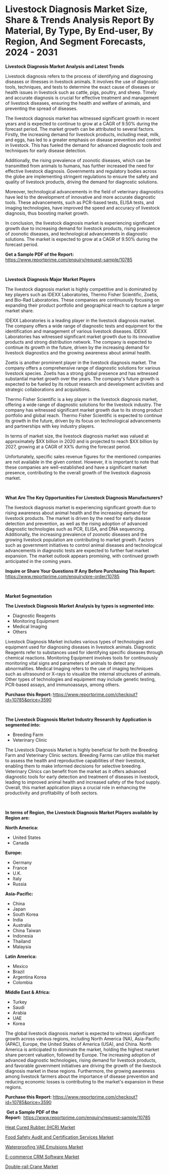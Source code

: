 <p><h1>Livestock Diagnosis Market Size, Share & Trends Analysis Report By Material, By Type, By End-user, By Region, And Segment Forecasts, 2024 - 2031</h1></p><p><strong>Livestock Diagnosis Market Analysis and Latest Trends</strong></p>
<p><p>Livestock diagnosis refers to the process of identifying and diagnosing diseases or illnesses in livestock animals. It involves the use of diagnostic tools, techniques, and tests to determine the exact cause of diseases or health issues in livestock such as cattle, pigs, poultry, and sheep. Timely and accurate diagnosis is crucial for effective treatment and management of livestock diseases, ensuring the health and welfare of animals, and preventing the spread of diseases.</p><p>The livestock diagnosis market has witnessed significant growth in recent years and is expected to continue to grow at a CAGR of 9.50% during the forecast period. The market growth can be attributed to several factors. Firstly, the increasing demand for livestock products, including meat, milk, and eggs, has led to a greater emphasis on disease prevention and control in livestock. This has fueled the demand for advanced diagnostic tools and techniques for early disease detection.</p><p>Additionally, the rising prevalence of zoonotic diseases, which can be transmitted from animals to humans, has further increased the need for effective livestock diagnosis. Governments and regulatory bodies across the globe are implementing stringent regulations to ensure the safety and quality of livestock products, driving the demand for diagnostic solutions.</p><p>Moreover, technological advancements in the field of veterinary diagnostics have led to the development of innovative and more accurate diagnostic tools. These advancements, such as PCR-based tests, ELISA tests, and imaging technologies, have improved the speed and accuracy of livestock diagnosis, thus boosting market growth.</p><p>In conclusion, the livestock diagnosis market is experiencing significant growth due to increasing demand for livestock products, rising prevalence of zoonotic diseases, and technological advancements in diagnostic solutions. The market is expected to grow at a CAGR of 9.50% during the forecast period.</p></p>
<p><strong>Get a Sample PDF of the Report:&nbsp;</strong> <a href="https://www.reportprime.com/enquiry/request-sample/10785">https://www.reportprime.com/enquiry/request-sample/10785</a></p>
<p>&nbsp;</p>
<p><strong>Livestock Diagnosis Major Market Players</strong></p>
<p><p>The livestock diagnosis market is highly competitive and is dominated by key players such as IDEXX Laboratories, Thermo Fisher Scientific, Zoetis, and Bio-Rad Laboratories. These companies are continuously focusing on expanding their product portfolio and geographical reach to capture a larger market share.</p><p>IDEXX Laboratories is a leading player in the livestock diagnosis market. The company offers a wide range of diagnostic tests and equipment for the identification and management of various livestock diseases. IDEXX Laboratories has witnessed significant market growth due to its innovative products and strong distribution network. The company is expected to continue its growth in the future, driven by the increasing demand for livestock diagnostics and the growing awareness about animal health.</p><p>Zoetis is another prominent player in the livestock diagnosis market. The company offers a comprehensive range of diagnostic solutions for various livestock species. Zoetis has a strong global presence and has witnessed substantial market growth over the years. The company's future growth is expected to be fueled by its robust research and development activities and strategic collaborations and acquisitions.</p><p>Thermo Fisher Scientific is a key player in the livestock diagnosis market, offering a wide range of diagnostic solutions for the livestock industry. The company has witnessed significant market growth due to its strong product portfolio and global reach. Thermo Fisher Scientific is expected to continue its growth in the future, driven by its focus on technological advancements and partnerships with key industry players.</p><p>In terms of market size, the livestock diagnosis market was valued at approximately $XX billion in 2020 and is projected to reach $XX billion by 2027, growing at a CAGR of XX% during the forecast period.</p><p>Unfortunately, specific sales revenue figures for the mentioned companies are not available in the given context. However, it is important to note that these companies are well-established and have a significant market presence, contributing to the overall growth of the livestock diagnosis market.</p></p>
<p>&nbsp;</p>
<p><strong>What Are The Key Opportunities For Livestock Diagnosis Manufacturers?</strong></p>
<p><p>The livestock diagnosis market is experiencing significant growth due to rising awareness about animal health and the increasing demand for livestock products. The market is driven by the need for early disease detection and prevention, as well as the rising adoption of advanced diagnostic technologies such as PCR, ELISA, and DNA sequencing. Additionally, the increasing prevalence of zoonotic diseases and the growing livestock population are contributing to market growth. Factors such as government initiatives to control animal diseases and technological advancements in diagnostic tests are expected to further fuel market expansion. The market outlook appears promising, with continued growth anticipated in the coming years.</p></p>
<p><strong>Inquire or Share Your Questions If Any Before Purchasing This Report:</strong> <a href="https://www.reportprime.com/enquiry/pre-order/10785">https://www.reportprime.com/enquiry/pre-order/10785</a></p>
<p>&nbsp;</p>
<p><strong>Market Segmentation</strong></p>
<p><strong>The Livestock Diagnosis Market Analysis by types is segmented into:</strong></p>
<p><ul><li>Diagnostic Reagents</li><li>Monitoring Equipment</li><li>Medical Imaging</li><li>Others</li></ul></p>
<p><p>Livestock Diagnosis Market includes various types of technologies and equipment used for diagnosing diseases in livestock animals. Diagnostic Reagents refer to substances used for identifying specific diseases through chemical reactions. Monitoring Equipment involves tools for continuously monitoring vital signs and parameters of animals to detect any abnormalities. Medical Imaging refers to the use of imaging techniques such as ultrasound or X-rays to visualize the internal structures of animals. Other types of technologies and equipment may include genetic testing, PCR-based assays, and immunoassays, among others.</p></p>
<p><strong>Purchase this Report:&nbsp;</strong><a href="https://www.reportprime.com/checkout?id=10785&price=3590">https://www.reportprime.com/checkout?id=10785&price=3590</a></p>
<p>&nbsp;</p>
<p><strong>The Livestock Diagnosis Market Industry Research by Application is segmented into:</strong></p>
<p><ul><li>Breeding Farm</li><li>Veterinary Clinic</li></ul></p>
<p><p>The Livestock Diagnosis Market is highly beneficial for both the Breeding Farm and Veterinary Clinic sectors. Breeding Farms can utilize this market to assess the health and reproductive capabilities of their livestock, enabling them to make informed decisions for selective breeding. Veterinary Clinics can benefit from the market as it offers advanced diagnostic tools for early detection and treatment of diseases in livestock, leading to improved animal health and increased safety of the food supply. Overall, this market application plays a crucial role in enhancing the productivity and profitability of both sectors.</p></p>
<p>&nbsp;</p>
<p><strong>In terms of Region, the Livestock Diagnosis Market Players available by Region are:</strong></p>
<p>
    <p> <strong> North America: </strong>
        <ul>
            <li>United States</li>
            <li>Canada</li>
        </ul>
        </p> 
    <p> <strong> Europe: </strong>
        <ul>
            <li>Germany</li>
            <li>France</li>
            <li>U.K.</li>
            <li>Italy</li>
            <li>Russia</li>
        </ul>
        </p> 
    <p> <strong> Asia-Pacific: </strong>
        <ul>
            <li>China</li>
            <li>Japan</li>
            <li>South Korea</li>
            <li>India</li>
            <li>Australia</li>
            <li>China Taiwan</li>
            <li>Indonesia</li>
            <li>Thailand</li>
            <li>Malaysia</li>
        </ul>
        </p> 
    <p> <strong> Latin America: </strong>
        <ul>
            <li>Mexico</li>
            <li>Brazil</li>
            <li>Argentina Korea</li>
            <li>Colombia</li>
        </ul>
        </p> 
    <p> <strong> Middle East & Africa: </strong>
        <ul>
            <li>Turkey</li>
            <li>Saudi</li>
            <li>Arabia</li>
            <li>UAE</li>
            <li>Korea</li>
        </ul>
    </p>
    </p>
<p><p>The global livestock diagnosis market is expected to witness significant growth across various regions, including North America (NA), Asia-Pacific (APAC), Europe, the United States of America (USA), and China. North America is anticipated to dominate the market, holding the highest market share percent valuation, followed by Europe. The increasing adoption of advanced diagnostic technologies, rising demand for livestock products, and favorable government initiatives are driving the growth of the livestock diagnosis market in these regions. Furthermore, the growing awareness among livestock farmers about the importance of disease prevention and reducing economic losses is contributing to the market's expansion in these regions.</p></p>
<p><strong>Purchase this Report: </strong><a href="https://www.reportprime.com/checkout?id=10785&price=3590">https://www.reportprime.com/checkout?id=10785&price=3590</a></p>
<p>&nbsp;<strong>Get a Sample PDF of the Report:&nbsp;&nbsp;</strong><a href="https://www.reportprime.com/enquiry/request-sample/10785">https://www.reportprime.com/enquiry/request-sample/10785</a></p>
<p><strong></strong></p>
<p><p><a href="https://medium.com/@maevemoen/heat-cured-rubber-hcr-market-outlook-industry-overview-and-forecast-2024-to-2031-5b8c7e25e4a6">Heat Cured Rubber (HCR) Market</a></p><p><a href="https://medium.com/@maevemoen/food-safety-audit-and-certification-services-market-size-and-market-trends-complete-industry-396ab9e0e72c">Food Safety Audit and Certification Services Market</a></p><p><a href="https://medium.com/@maevemoen/waterproofing-vae-emulsions-market-furnishes-information-on-market-share-market-trends-and-market-7d628333661b">Waterproofing VAE Emulsions Market</a></p><p><a href="https://medium.com/@maevemoen/e-commerce-crm-software-market-analysis-and-sze-forecasted-for-period-from-2024-to-2031-091fdc91de3f">E-commerce CRM Software Market</a></p><p><a href="https://medium.com/@maevemoen/double-rail-crane-market-the-key-to-successful-business-strategy-forecast-till-2031-b360f680291b">Double-rail Crane Market</a></p></p>